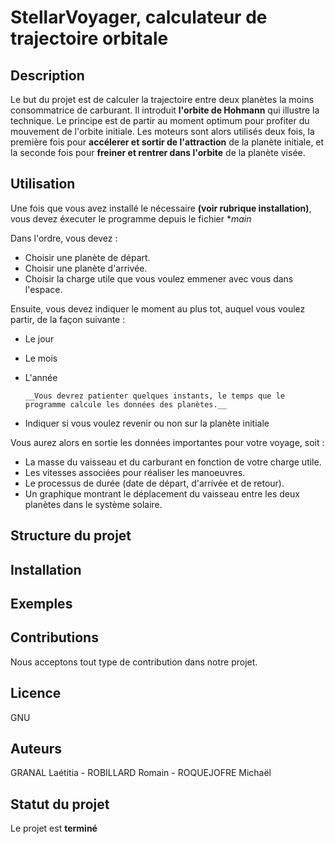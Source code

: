 # **StellarVoyager**, calculateur de trajectoire orbitale

## Description
Le but du projet est de calculer la trajectoire entre deux planètes la moins consommatrice de carburant.
Il introduit **l'orbite de Hohmann** qui illustre la technique. Le principe est de partir au moment optimum pour profiter du mouvement de l'orbite initiale.
Les moteurs sont alors utilisés deux fois, la première fois pour **accélerer et sortir de l'attraction** de la planète initiale, et la seconde fois pour **freiner et rentrer dans l'orbite** de la planète visée.

## Utilisation
Une fois que vous avez installé le nécessaire __(voir rubrique **installation**)__, vous devez éxecuter le programme depuis le fichier **main*

Dans l'ordre, vous devez :
   * Choisir une planète de départ.
   * Choisir une planète d'arrivée.
   * Choisir la charge utile que vous voulez emmener avec vous dans l'espace.

Ensuite, vous devez indiquer le moment au plus tot, auquel vous voulez partir, de la façon suivante :
   * Le jour
   * Le mois
   * L'année

         __Vous devrez patienter quelques instants, le temps que le programme calcule les données des planètes.__

   * Indiquer si vous voulez revenir ou non sur la planète initiale

Vous aurez alors en sortie les données importantes pour votre voyage, soit :
   * La masse du vaisseau et du carburant en fonction de votre charge utile.
   * Les vitesses associées pour réaliser les manoeuvres.
   * Le processus de durée (date de départ, d'arrivée et de retour).
   * Un graphique montrant le déplacement du vaisseau entre les deux planètes dans le système solaire.

## Structure du projet


## Installation


## Exemples


## Contributions
Nous acceptons tout type de contribution dans notre projet.

## Licence
GNU

## Auteurs
GRANAL Laétitia - ROBILLARD Romain - ROQUEJOFRE Michaël

## Statut du projet
Le projet est **terminé**